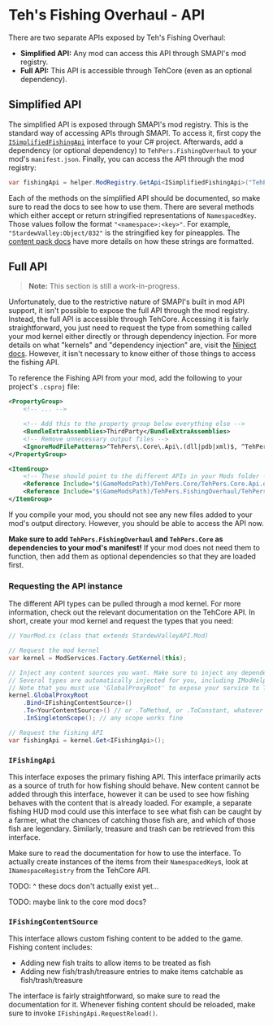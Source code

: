 # Teh's Fishing Overhaul - API

There are two separate APIs exposed by Teh's Fishing Overhaul:

- **Simplified API:** Any mod can access this API through SMAPI's mod registry.
- **Full API:** This API is accessible through TehCore (even as an optional dependency).

## Simplified API

The simplified API is exposed through SMAPI's mod registry. This is the standard way of accessing APIs through SMAPI. To access it, first copy the [`ISimplifiedFishingApi`][simplified interface] interface to your C# project. Afterwards, add a dependency (or optional dependency) to `TehPers.FishingOverhaul` to your mod's `manifest.json`. Finally, you can access the API through the mod registry:

```cs
var fishingApi = helper.ModRegistry.GetApi<ISimplifiedFishingApi>("TehPers.FishingOverhaul");
```

Each of the methods on the simplified API should be documented, so make sure to read the docs to see how to use them. There are several methods which either accept or return stringified representations of `NamespacedKey`. Those values follow the format `"<namespace>:<key>"`. For example, `"StardewValley:Object/832"` is the stringified key for pineapples. The [content pack docs] have more details on how these strings are formatted.

## Full API

> **Note:** This section is still a work-in-progress.

Unfortunately, due to the restrictive nature of SMAPI's built in mod API support, it isn't possible to expose the full API through the mod registry. Instead, the full API is accessible through TehCore. Accessing it is fairly straightforward, you just need to request the type from something called your mod kernel either directly or through dependency injection. For more details on what "kernels" and "dependency injection" are, visit the [Ninject docs][ninject docs]. However, it isn't necessary to know either of those things to access the fishing API.

To reference the Fishing API from your mod, add the following to your project's `.csproj` file:

```xml
<PropertyGroup>
    <!-- ... -->

    <!-- Add this to the property group below everything else -->
    <BundleExtraAssemblies>ThirdParty</BundleExtraAssemblies>
    <!-- Remove unnecessary output files -->
    <IgnoreModFilePatterns>^TehPers\.Core\.Api\.(dll|pdb|xml)$, ^TehPers\.FishingOverhaul\.Api\.(dll|pdb|xml)$, ^Ninject\.dll$</IgnoreModFilePatterns>
</PropertyGroup>

<ItemGroup>
    <!-- These should point to the different APIs in your Mods folder - change these if needed -->
    <Reference Include="$(GameModsPath)/TehPers.Core/TehPers.Core.Api.dll" />
    <Reference Include="$(GameModsPath)/TehPers.FishingOverhaul/TehPers.FishingOverhaul.Api.dll" />
</ItemGroup>
```

If you compile your mod, you should not see any new files added to your mod's output directory. However, you should be able to access the API now.

**Make sure to add `TehPers.FishingOverhaul` and `TehPers.Core` as dependencies to your mod's manifest!** If your mod does not need them to function, then add them as optional dependencies so that they are loaded first.

### Requesting the API instance

The different API types can be pulled through a mod kernel. For more information, check out the relevant documentation on the TehCore API. In short, create your mod kernel and request the types that you need:

```cs
// YourMod.cs (class that extends StardewValleyAPI.Mod)

// Request the mod kernel
var kernel = ModServices.Factory.GetKernel(this);

// Inject any content sources you want. Make sure to inject any dependencies they have as well.
// Several types are automatically injected for you, including IModHelper and IManifest.
// Note that you must use 'GlobalProxyRoot' to expose your service to Teh's Fishing Overhaul.
kernel.GlobalProxyRoot
    .Bind<IFishingContentSource>()
    .To<YourContentSource>() // or .ToMethod, or .ToConstant, whatever works for you
    .InSingletonScope(); // any scope works fine

// Request the fishing API
var fishingApi = kernel.Get<IFishingApi>();
```

### `IFishingApi`

This interface exposes the primary fishing API. This interface primarily acts as a source of truth for how fishing should behave. New content cannot be added through this interface, however it can be used to see how fishing behaves with the content that is already loaded. For example, a separate fishing HUD mod could use this interface to see what fish can be caught by a farmer, what the chances of catching those fish are, and which of those fish are legendary. Similarly, treasure and trash can be retrieved from this interface.

Make sure to read the documentation for how to use the interface. To actually create instances of the items from their `NamespacedKey`s, look at `INamespaceRegistry` from the TehCore API.

TODO: ^ these docs don't actually exist yet...

TODO: maybe link to the core mod docs?

### `IFishingContentSource`

This interface allows custom fishing content to be added to the game. Fishing content includes:

- Adding new fish traits to allow items to be treated as fish
- Adding new fish/trash/treasure entries to make items catchable as fish/trash/treasure

The interface is fairly straightforward, so make sure to read the documentation for it. Whenever fishing content should be reloaded, make sure to invoke `IFishingApi.RequestReload()`.

[simplified interface]: /TehPers.FishingOverhaul.Api/ISimplifiedFishingApi.cs
[content pack docs]: /docs/TehPers.FishingOverhaul/Content%20Packs.md
[ninject docs]: https://github.com/ninject/ninject/wiki
